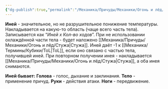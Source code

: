 ```yaml
---
{"dg-publish":true,"permalink":"/Механика/Причуды/Механики/Огонь и лёд/Иней/","noteIcon":"","created":"2025-07-29T10:22:59.489+03:00","updated":"2025-07-29T00:22:08.706+03:00"}
---
```


**Иней** - значительное, но не разрушительное понижение температуры. Накладывается на какую-то область (чаще всего часть тела). Записывается как “*Иней х Кол-во ходов*”. При не использовании охлаждённой части тела - будет наложено [[Механика/Причуды/Механики/Огонь и лёд/Стужа\|Стужа]]. Иней даёт -1 к [[Механика/Термины/Кубики/ToL\|ToL]], если оно связано с частью тела, получившей иней. При повторном получении инея - накладывается [[Механика/Причуды/Механики/Огонь и лёд/Стужа\|Стужа]], а оба инея снимаются. 

**Иней бывает:**
**Голова** - голос, дыхание и заклинания.
**Тело** - применение причуд.
**Руки** - действия атаки.
**Ноги** - передвижение.